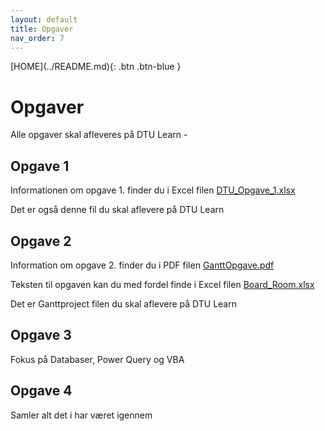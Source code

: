 ```yaml
---
layout: default
title: Opgaver
nav_order: 7
---
```

<span class="fs-1">
[HOME](../README.md){: .btn .btn-blue }
</span>

# Opgaver
Alle opgaver skal afleveres på DTU Learn - 

## Opgave 1
Informationen om opgave 1. finder du i Excel filen [DTU_Opgave_1.xlsx](..//filer/DTU_Opgave_1.xlsx)

Det er også denne fil du skal aflevere på DTU Learn

## Opgave 2
Information om opgave 2. finder du i PDF filen [GanttOpgave.pdf](./GanttOpgave.pdf)

Teksten til opgaven kan du med fordel finde i Excel filen [Board_Room.xlsx](../filer/Board_Room.xlsx)

Det er Ganttproject filen du skal aflevere på DTU Learn

## Opgave 3
Fokus på Databaser, Power Query og VBA

## Opgave 4
Samler alt det i har været igennem
